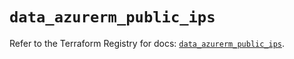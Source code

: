 # `data_azurerm_public_ips`

Refer to the Terraform Registry for docs: [`data_azurerm_public_ips`](https://registry.terraform.io/providers/hashicorp/azurerm/4.44.0/docs/data-sources/public_ips).
